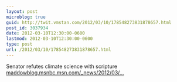 ```yaml
---
layout: post
microblog: true
guid: http://twit.vmstan.com/2012/03/10/178548273831878657.html
post_id: 3037934
date: 2012-03-10T12:30:00-0600
lastmod: 2012-03-10T12:30:00-0600
type: post
url: /2012/03/10/178548273831878657.html
---
```

Senator refutes climate science with scripture <a href="http://maddowblog.msnbc.msn.com/_news/2012/03/09/10623040-inhofe-refutes-climate-science-with-scripture">maddowblog.msnbc.msn.com/_news/2012/03/…</a>
